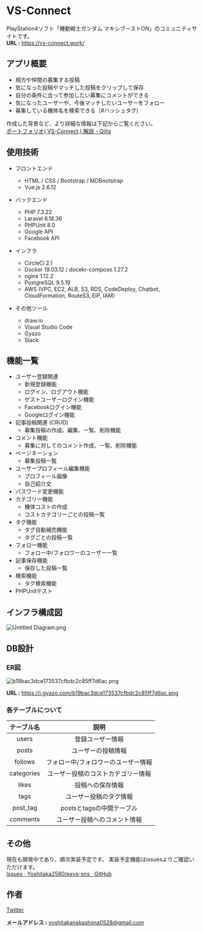 # VS-Connect

PlayStation4ソフト「機動戦士ガンダム マキシブーストON」のコミュニティサイトです。<br>
**URL :** https://vs-connect.work/

## アプリ概要

- 相方や仲間の募集する投稿
- 気になった投稿やマッチした投稿をクリップして保存
- 自分の条件に合って参加したい募集にコメントができる
- 気になったユーザーや、今後マッチしたいユーザーをフォロー
- 募集している機体名を検索できる（#ハッシュタグ)

作成した背景など、より詳細な情報は下記からご覧ください。
<br>
[ポートフォリオ( VS-Connect ) 解説 - Qiita](https://qiita.com/yossy2580/private/a22af66ba4d0937e77d3)

## 使用技術

- フロントエンド
  - HTML / CSS / Bootstrap / MDBootstrap
  - Vue.js 2.6.12

- バックエンド
  - PHP 7.3.22
  - Laravel 6.18.36
  - PHPUnit 8.0
  - Google API
  - Facebook API

- インフラ
  - CircleCi 2.1
  - Docker 19.03.12 / docekr-compose 1.27.2
  - nginx 1.12.2
  - PostgreSQL 9.5.19
  - AWS (VPC, EC2, ALB, S3, RDS, CodeDeploy, Chatbot, CloudFormation, RouteS3, EIP, IAM)


- その他ツール
  - draw.io
  - Visual Studio Code
  - Gyazo
  - Slack

## 機能一覧

- ユーザー登録関連
  - 新規登録機能
  - ログイン、ログアウト機能
  - ゲストユーザーログイン機能
  - Facebookログイン機能
  - Googleログイン機能
- 記事投稿関連 (CRUD)
  - 募集投稿の作成、編集、一覧、削除機能
- コメント機能
  - 募集に対してのコメント作成、一覧、削除機能
- ページネーション
  - 募集投稿一覧
- ユーザープロフィール編集機能
  - プロフィール画像
  - 自己紹介文
- パスワード変更機能
- カテゴリー機能
  - 機体コストの作成
  - コストカテゴリーごとの投稿一覧
- タグ機能
  - タグ自動補完機能
  - タグごとの投稿一覧
- フォロー機能
  - フォロー中/フォロワーのユーザー一覧
- 記事保存機能
  - 保存した投稿一覧
- 検索機能
  - タグ検索機能
- PHPUnitテスト

## インフラ構成図

![Untitled Diagram.png](https://qiita-image-store.s3.ap-northeast-1.amazonaws.com/0/554122/33bc227b-187f-c9fe-aa53-1221439ea429.png)


## DB設計

### ER図

![b19bac3dce173537cfbdc2c85ff7d6ac.png](https://i.gyazo.com/b19bac3dce173537cfbdc2c85ff7d6ac.png)

**URL :** https://i.gyazo.com/b19bac3dce173537cfbdc2c85ff7d6ac.png

### 各テーブルについて

| テーブル名 |                      説明                       |
|:----------:|:-----------------------------------------------:|
|   users    |                登録ユーザー情報                 |
|   posts    |               ユーザーの投稿情報                |
|  follows   | フォロー中/フォロワーのユーザー情報 |
| categories |       ユーザー投稿のコストカテゴリー情報        |
|   likes    |                投稿への保存情報                 |
|    tags    |             ユーザー投稿のタグ情報              |
|  post_tag  |            postsとtagsの中間テーブル            |
|  comments  |          ユーザー投稿へのコメント情報           |

## その他

現在も開発中であり、順次実装予定です。
実装予定機能はissuesよりご確認いただけます。
<br>
[Issues · Yoshitaka2580/exvs-sns · GitHub](https://github.com/Yoshitaka2580/exvs-sns/issues)

## 作者

[Twitter](https://twitter.com/yossy2580)

**メールアドレス :** yoshitakanakashima0528@gmail.com
